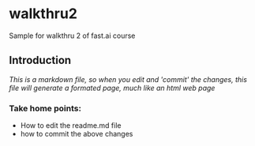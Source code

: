 # walkthru2
Sample for walkthru 2 of fast.ai course

## Introduction

*This is a markdown file, so when you edit and 'commit' the changes, this file will generate a formated page, much like
an html web page*

### Take home points:

- How to edit the readme.md file
- how to commit the above changes


